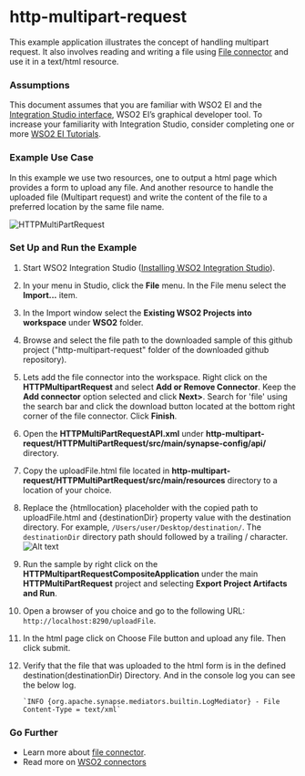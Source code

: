 # http-multipart-request

This example application illustrates the concept of handling multipart request. It also involves reading and writing a file using [File connector](https://store.wso2.com/store/assets/esbconnector/details/5d6de1a4-1fa7-434e-863f-95c8533d3df2) and use it in a text/html resource.

### Assumptions ###

This document assumes that you are familiar with WSO2 EI and the [Integration Studio interface](https://ei.docs.wso2.com/en/latest/micro-integrator/develop/WSO2-Integration-Studio/), WSO2 EI’s graphical developer tool. To increase your familiarity with Integration Studio, consider completing one or more [WSO2 EI Tutorials](https://ei.docs.wso2.com/en/latest/micro-integrator/use-cases/integration-use-cases/).

### Example Use Case
In this example we use two resources, one to output a html page which provides a form to upload any file. And another resource to handle the uploaded file (Multipart request) and write the content of the file to a preferred location by the same file name.

![HTTPMultiPartRequest]()

### Set Up and Run the Example

1. Start WSO2 Integration Studio ([Installing WSO2 Integration Studio](https://ei.docs.wso2.com/en/latest/micro-integrator/develop/installing-WSO2-Integration-Studio/)).

2. In your menu in Studio, click the **File** menu. In the File menu select the **Import...** item.

3. In the Import window select the **Existing WSO2 Projects into workspace** under **WSO2** folder.

4. Browse and select the file path to the downloaded sample of this github project ("http-multipart-request" folder of the downloaded github repository).

5. Lets add the file connector into the workspace. Right click on the **HTTPMultipartRequest** and select **Add or Remove Connector**. Keep the **Add connector** option selected and click **Next>**. Search for 'file' using the search bar and click the download button located at the bottom right corner of the file connector. Click **Finish**.

6. Open the **HTTPMultiPartRequestAPI.xml** under **http-multipart-request/HTTPMultiPartRequest/src/main/synapse-config/api/** directory. 

7. Copy the uploadFile.html file located in **http-multipart-request/HTTPMultiPartRequest/src/main/resources** directory to a location of your choice.

8. Replace the {htmllocation} placeholder with the copied path to uploadFile.html and {destinationDir} property value with the destination directory. For example, `/Users/user/Desktop/destination/`. The `destinationDir` directory path should followed by a trailing / character.
    ![Alt text]( "HTTPMultiPartRequest")

10. Run the sample by right click on the **HTTPMultipartRequestCompositeApplication** under the main **HTTPMultiPartRequest** project and selecting **Export Project Artifacts and Run**.

11. Open a browser of you choice and go to the following URL: `http://localhost:8290/uploadFile`.

12. In the html page click on Choose File button and upload any file. Then click submit.

13. Verify that the file that was uploaded to the html form is in the defined destination(destinationDir) Directory. And in the console log you can see the below log.
    ```
    `INFO {org.apache.synapse.mediators.builtin.LogMediator} - File Content-Type = text/xml`
    ```

<!-- INCLUDE_MD: ../../../docs/common/get-the-code.md -->

### Go Further

* Learn more about [file connector](https://docs.wso2.com/display/ESBCONNECTORS/Working+with+the+File+Connector#WorkingwiththeFileConnector-append).
* Read more on [WSO2 connectors](https://docs.wso2.com/display/ESBCONNECTORS/WSO2+ESB+Connectors+Documentation)